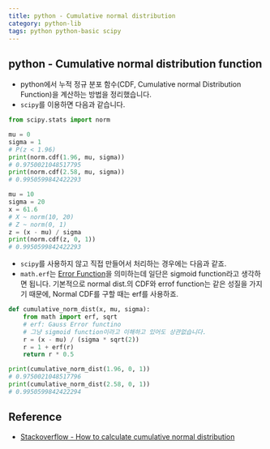 ```yaml
---
title: python - Cumulative normal distribution
category: python-lib
tags: python python-basic scipy
---
```


## python - Cumulative normal distribution function

- python에서 누적 정규 분포 함수(CDF, Cumulative normal Distribution Function)을 계산하는 방법을 정리했습니다.
- `scipy`를 이용하면 다음과 같습니다.

```python
from scipy.stats import norm

mu = 0
sigma = 1
# P(z < 1.96)
print(norm.cdf(1.96, mu, sigma))
# 0.9750021048517795
print(norm.cdf(2.58, mu, sigma))
# 0.9950599842422293

mu = 10
sigma = 20
x = 61.6
# X ~ norm(10, 20)
# Z ~ norm(0, 1)
z = (x - mu) / sigma
print(norm.cdf(z, 0, 1))
# 0.9950599842422293
```

- `scipy`를 사용하지 않고 직접 만들어서 처리하는 경우에는 다음과 같죠.
- `math.erf`는 [Error Function](https://en.wikipedia.org/wiki/Error_function)을 의미하는데 일단은 sigmoid function라고 생각하면 됩니다. 기본적으로 normal dist.의 CDF와 errof function는 같은 성질을 가지기 때문에, Normal CDF를 구할 때는 erf를 사용하죠.

```python
def cumulative_norm_dist(x, mu, sigma):
    from math import erf, sqrt
    # erf: Gauss Error functino
    # 그냥 sigmoid function이라고 이해하고 있어도 상관없습니다.
    r = (x - mu) / (sigma * sqrt(2))
    r = 1 + erf(r)
    return r * 0.5

print(cumulative_norm_dist(1.96, 0, 1))
# 0.9750021048517796
print(cumulative_norm_dist(2.58, 0, 1))
# 0.9950599842422294
```

## Reference

- [Stackoverflow - How to calculate cumulative normal distribution](https://stackoverflow.com/questions/809362/how-to-calculate-cumulative-normal-distribution)
